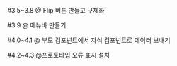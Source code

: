 #3.5~3.8
@ Flip 버튼 만들고 구체화
<!DOCTYPE html>
<html lang="en">
<body>
    <div id="root"></div>
</body>
<script src="https://unpkg.com/react@17.0.2/umd/react.production.min.js"></script>
<script src="https://unpkg.com/react-dom@17.0.2/umd/react-dom.production.min.js"></script>
<script src="https://unpkg.com/@babel/standalone/babel.min.js"></script>
<script type="text/babel">
    function App() {
        //setState는 배열 첫번째 원소는 데이터, 두번째 원소는 데이터를 수정하기 위한 함수
        //default값은 usestate의 ()안
            const [amount, setAmount] = React.useState(0); //사용자들이 입력한 값을 amount로 사용
            // 다음 state는 flip(시 분 단위 변환)을 했는지 안했는지 알려줌
            const [flipped, setFlipped] = React.useState(false); //flipped는 true나 false인 변수
        //onChange는 함수 : input에 입력한 값을 state에 전달
            const onChange = (event) => {
                setAmount(event.target.value); //데이터 업데이트,input 업데이트
            };
            //새로운 함수 reset
            const reset= () => setAmount(0);
            //현재값을 받아서 반대값을 내놓음
            const onFlip=() => {
                reset();
                setFlipped((current) => !current);
            }
            return (
            <div>
                <h1>Super Converter</h1>
                <div>
                    <label htmlFor="minutes">Minutes</label> 
                    <input
                    //state값들
                    //input의 value를 state로 연결
                        value={flipped ?  amount*60 : amount} //어디서든(외부에서도) input의 value 수정 가능, value는 받은 변수
                        id="minutes"
                        placeholder="Minutes"
                        type="number"
                        onChange={onChange} //데이터를 업데이트 하는 역할, 사용자가 input에 뭔가를 쓰면 호출
                        disabled={flipped} // 처음에는 flipped가 false니까 minute에 입력가능, minute을 hour로 변환
                    />
                </div>
                <div>
                    <label htmlFor="hours">Hours</label>
                    <input 
                    value={flipped ? amount : Math.round(amount/60)} // 삼항 연산자
                    id="hours" 
                    placeholder="Hours" 
                    type="number"
                    disabled={!flipped} 
                    onChange={onChange}
                    />
                </div>
                <button onClick={reset}>Reset</button>
                <button onClick={onFlip}>{flipped ? "Turn back" : "Flip"}</button>
            </div>
                );
       }
    const root = document.getElementById("root");
    ReactDOM.render(<App />, root);
  </script>
</html>
<!-- ReactJs는 코드를 더 깔끔하게 하고 프로그램 실행할 때 실질적으로 실현되는 부분만 코드가 바뀜 -->

#3.9
@ 메뉴바 만들기
<!DOCTYPE html>
<html lang="en">
<body>
    <div id="root"></div>
</body>
<script src="https://unpkg.com/react@17.0.2/umd/react.production.min.js"></script>
<script src="https://unpkg.com/react-dom@17.0.2/umd/react-dom.production.min.js"></script>
<script src="https://unpkg.com/@babel/standalone/babel.min.js"></script>
<script type="text/babel">
    // 컴포넌트
    function MinutestoHours() {
        //setState는 배열 첫번째 원소는 데이터, 두번째 원소는 데이터를 수정하기 위한 함수
        //default값은 usestate의 ()안
            const [amount, setAmount] = React.useState(0); //사용자들이 입력한 값을 amount로 사용
            // 다음 state는 flip(시 분 단위 변환)을 했는지 안했는지 알려줌
            const [flipped, setFlipped] = React.useState(false); //flipped는 true나 false인 변수
        //onChange는 함수 : input에 입력한 값을 state에 전달
            const onChange = (event) => {
                setAmount(event.target.value); //데이터 업데이트,input 업데이트
            };
            //새로운 함수 reset
            const reset= () => setAmount(0);
            //현재값을 받아서 반대값을 내놓음
            const onFlip=() => {
                reset();
                setFlipped((current) => !current);
            }
            return (
            <div>
                <div>
                    <label htmlFor="minutes">Minutes</label> 
                    <input
                    //state값들
                    //input의 value를 state로 연결
                        value={flipped ?  amount*60 : amount} //어디서든(외부에서도) input의 value 수정 가능, value는 받은 변수
                        id="minutes"
                        placeholder="Minutes"
                        type="number"
                        onChange={onChange} //데이터를 업데이트 하는 역할, 사용자가 input에 뭔가를 쓰면 호출
                        disabled={flipped} // 처음에는 flipped가 false니까 minute에 입력가능, minute을 hour로 변환
                    />
                </div>
                <div>
                    <label htmlFor="hours">Hours</label>
                    <input 
                    value={flipped ? amount : Math.round(amount/60)} // 삼항 연산자
                    id="hours" 
                    placeholder="Hours" 
                    type="number"
                    disabled={!flipped} 
                    onChange={onChange}
                    />
                </div>
                <button onClick={reset}>Reset</button>
                <button onClick={onFlip}>{flipped ? "Turn back" : "Flip"}</button>
            </div>
                );
       }
    function KmtoMiles() {
        return <h3>Km 2 M</h3>
    }
    function App() { //root div 그려주는 역할
        const [index,setIndex] = React.useState("xx"); //item의 순서가 중요
        const onSelect = (event) => {
            setIndex(event.target.value);
        };
        return (
        <div>
            <h1>Super Converter</h1>
            <select value={index} onChange={onSelect}>
                <option value="xx">Select your units</option>
                <option value="0">Minutes & Hours</option>
                <option value="1">Km & Miles</option>
            </select>
            <hr/>
            //중괄호 안에 JS를 사용할 수 있음
            { index ==="xx" ? "Please select your units" : null } 
            {index==="0" ? <MinutestoHours /> : null }
            { index==="1" ? <KmtoMiles /> : null }
        </div>
            );
       }
    const root = document.getElementById("root");
    ReactDOM.render(<App />, root);
  </script>
</html>

#4.0~4.1
@ 부모 컴포넌트에서 자식 컴포넌트로 데이터 보내기
<!DOCTYPE html>
<html lang="en">
<body>
    <div id="root"></div>
</body>
<script src="https://unpkg.com/react@17.0.2/umd/react.production.min.js"></script>
<script src="https://unpkg.com/react-dom@17.0.2/umd/react-dom.production.min.js"></script>
<script src="https://unpkg.com/@babel/standalone/babel.min.js"></script>
<script type="text/babel">
    // 컴포넌트 : 어떤 JSX를 반환하는 함수
    // 소괄호 안의 인자를 props(properties)라고 함
    function Btn({text, onClick}){
        return (
            <button 
            //여기 들어와야 이벤트 리스너
                onClick={onClick}  
                style={{
                    backgroundColor: "tomato",
                    color: "white",
                    padding: "10px 20px",
                    border: 0,
                    borderRadius: 10   
                }}
            >
                {text} //prop
            </button>
        );
    }
    const MemorizationBtn = React.memo(Btn); // 바뀌지 않은 자식은 업데이트 안 시킴
    function App() { //root div 그려주는 역할
        //input과 state 연결
        const [value, setValue] = React.useState("Save Changes");
        const changeValue = () => setValue ("Revert Changes"); //changeValue는 setValue 부름
        return ( //부모가 업데이트 되면 자식도 업데이트됨
        <div>
            // 커스텀 컨포넌트 
            <MemorizationBtn text={value} onClick={changeValue} /> //여기서 onClick은 하나의 prop // 여기 들어가는 것은 다 prop
            <MemorizationBtn text="Continue" />
        </div>
            );
       }
    const root = document.getElementById("root");
    ReactDOM.render(<App />, root);
  </script>
</html>

#4.2~4.3
@프로토타입 오류 표시 설치
<!DOCTYPE html>
<html lang="en">
<body>
    <div id="root"></div>
</body>
<script src="https://unpkg.com/react@17.0.2/umd/react.production.min.js"></script>
<script src="https://unpkg.com/react-dom@17.0.2/umd/react-dom.production.min.js"></script>
<script src="https://unpkg.com/prop-types@15.7.2/prop-types.js"></script>
<script src="https://unpkg.com/@babel/standalone/babel.min.js"></script>
<script type="text/babel">
    // 컴포넌트 : 어떤 JSX를 반환하는 함수
    // 소괄호 안의 인자를 props(properties)라고 함
    function Btn({text, fontSize=12}) {
        return (
            <button 
            //여기 들어와야 이벤트 리스너
                style={{
                    backgroundColor: "tomato",
                    color: "white",
                    padding: "10px 20px",
                    border: 0,
                    borderRadius: 10,
                    fontSize,
                }}
            >
                {text} //prop
            </button>
        );
    }
    Btn.propTypes = { // 타입 오류에 대한 표시를 띄우기 위해
        text: PropTypes.string.isRequired,
        fontSize: PropTypes.number,
    };
    function App() { //root div 그려주는 역할
        return ( //부모가 업데이트 되면 자식도 업데이트됨
        <div>
            <Btn text="Save Changes" fontSize={18} />
            <Btn text={"Continue"}  />
        </div>
            );
       }
    const root = document.getElementById("root");
    ReactDOM.render(<App />, root);
  </script>
</html>